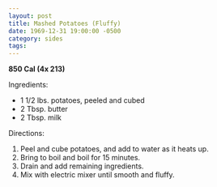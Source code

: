 ```yaml
---
layout: post
title: Mashed Potatoes (Fluffy)
date: 1969-12-31 19:00:00 -0500
category: sides
tags: 
---
```

<b>850 Cal (4x 213)</b>
<p>Ingredients:</p><ul>
<li>1 1/2 lbs.	potatoes, peeled and cubed</li>
<li>2 Tbsp.	butter</li>
<li>2 Tbsp.	milk</li>
</ul>
<p>Directions:</p>
<ol>
<li>Peel and cube potatoes, and add to water as it heats up.</li>
<li>Bring to boil and boil for 15 minutes.</li>
<li>Drain and add remaining ingredients.</li>
<li>Mix with electric mixer until smooth and fluffy.</li>
</ol>
